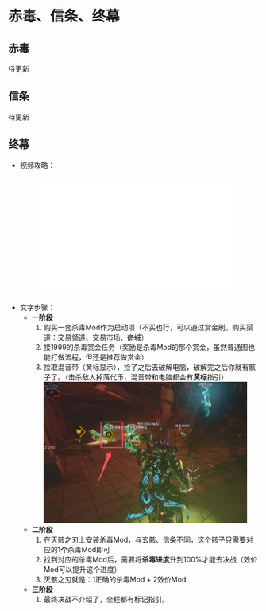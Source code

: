 # 赤毒、信条、终幕

## 赤毒
待更新

## 信条
待更新

## 终幕
+ 视频攻略：
<div style="display: flex; justify-content: center; align-items: center; margin: 20px 0;">
  <div style="position: relative; width: 80%; max-width: 1200px; /* 最大宽度限制 */">
    <div style="padding-top: 56.25%; /* 16:9 比例 */">
<iframe src="//player.bilibili.com/player.html?isOutside=true&aid=114187829320410&bvid=BV1RSQRYUEBX&cid=28946992511&p=1" style="position: absolute; top: 0; left: 0; width: 100%; height: 100%;"  scrolling="no" border="0" frameborder="no" framespacing="0" allowfullscreen="true"></iframe>
    </div>
  </div>
</div>

+ 文字步骤：
  + **一阶段**
    1. 购买一套杀毒Mod作为启动项（不买也行，可以通过赏金刷。购买渠道：交易频道、交易市场、~~商城~~）
    2. 接1999的杀毒赏金任务（奖励是杀毒Mod的那个赏金，虽然普通图也能打做流程，但还是推荐做赏金）
    3. 捡取混音带（黄标显示），捡了之后去破解电脑，破解完之后你就有骸子了。（击杀敌人掉落代币，混音带和电脑都会有**黄标**指引） <img src="../src/ZM.png" style="zoom:40% ;margin: 0 auto;">
  + **二阶段**
    1. 在灭骸之刃上安装杀毒Mod，与玄骸、信条不同，这个骸子只需要对应的**1个**杀毒Mod即可
    2. 找到对应的杀毒Mod后，需要将**杀毒进度**升到100%才能去决战（效价Mod可以提升这个进度）
    3. 灭骸之刃就是：1正确的杀毒Mod + 2效价Mod
  + **三阶段**
    1. 最终决战不介绍了，全程都有标记指引。

